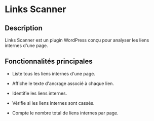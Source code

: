 # Links Scanner

## Description

Links Scanner est un plugin WordPress conçu pour analyser les liens internes d'une page. 


## Fonctionnalités principales

- Liste tous les liens internes d'une page.

- Affiche le texte d'ancrage associé à chaque lien.

- Identifie les liens internes.

- Vérifie si les liens internes sont cassés.

- Compte le nombre total de liens internes par page.